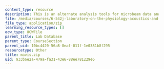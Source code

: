 ```yaml
---
content_type: resource
description: This is an alternate analysis tools for microbeam data analysis.
file: /media/courses/6-542j-laboratory-on-the-physiology-acoustics-and-perception-of-speech-fall-2005/933b6e2a479afa3143e688ee781229e6_mavis.zip
file_type: application/zip
learning_resource_types: []
ocw_type: OCWFile
parent_title: Lab Database
parent_type: CourseSection
parent_uid: 10bc4420-56a8-8eaf-011f-1e0381b8f295
resourcetype: Other
title: mavis.zip
uid: 933b6e2a-479a-fa31-43e6-88ee781229e6
---
```

